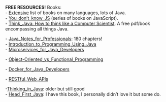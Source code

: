 **FREE RESOURCES!**
Books:\
\- [Extensive](https://ebookfoundation.github.io/free-programming-books/books/free-programming-books-langs.html#java) list of books on many languages, lots of Java.\
\- [You\_don’t\_know\_JS](https://github.com/getify/You-Dont-Know-JS/blob/1st-ed/README.md) (series of books on JavaScript).\
\- [Think\_Java: How to think like a Computer Scientist](https://greenteapress.com/thinkjava6/thinkjava.pdf). A free pdf/book encompassing all things Java. 

\- [Java\_Notes\_for\_Professionals](https://goalkicker.com/JavaBook/): 180 chapters!\
\- [Introduction\_to\_Programming\_Using\_Java](https://open.umn.edu/opentextbooks/textbooks/419)\
\- [Microservices\_for\_Java\_Developers](https://www.oreilly.com/library/view/microservices-for-java/9781492042228/) 

\- [Object-Oriented\_vs\_Functional\_Programming](https://www.oreilly.com/library/view/object-oriented-vs-functional/9781492048138/)

\- [Docker\_for\_Java\_Developers](https://www.oreilly.com/library/view/docker-for-java/9781492042624/)

\- [RESTful\_Web\_APIs](http://restfulwebapis.org/rws.html)

-[Thinking\_in\_Java](https://www.eecs.qmul.ac.uk/~mmh/TIJ3/TIJ3.htm): older but still good\
\- [Head\_First\_Java](https://www.rcsdk12.org/cms/lib/NY01001156/Centricity/Domain/4951/Head_First_Java_Second_Edition.pdf): I have this book, I personally didn’t love it but some do.
